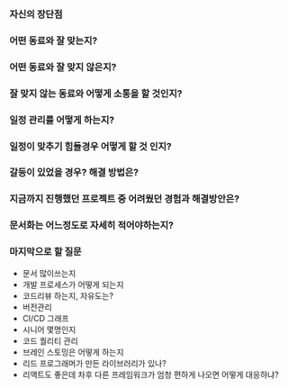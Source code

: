 ### 자신의 장단점
### 어떤 동료와 잘 맞는지?
### 어떤 동료와 잘 맞지 않은지?
### 잘 맞지 않는 동료와 어떻게 소통을 할 것인지?
### 일정 관리를 어떻게 하는지?
### 일정이 맞추기 힘들경우 어떻게 할 것 인지?
### 갈등이 있었을 경우? 해결 방법은?
### 지금까지 진행했던 프로젝트 중 어려웠던 경험과 해결방안은?
### 문서화는 어느정도로 자세히 적어야하는지?

### 마지막으로 할 질문
- 문서 많이쓰는지
- 개발 프로세스가 어떻게 되는지
- 코드리뷰 하는지, 자유도는?
- 버전관리
- CI/CD 그래프
- 시니어 몇명인지
- 코드 퀄리티 관리
- 브레인 스토밍은 어떻게 하는지
- 리드 프로그래머가 만든 라이브러리가 있나?
- 리액트도 좋은데 차후 다른 프레임워크가 엄청 편하게 나오면 어떻게 대응하냐?
